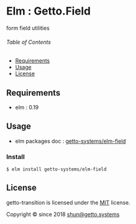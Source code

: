 # Elm : Getto.Field

form field utilities


###### Table of Contents

- [Requirements](#requirements)
- [Usage](#usage)
- [License](#license)

## Requirements

- elm : 0.19


## Usage

- elm packages doc : [getto-systems/elm-field](https://package.elm-lang.org/packages/getto-systems/elm-field/latest/)

### Install

```
$ elm install getto-systems/elm-field
```


## License

getto-transition is licensed under the [MIT](LICENSE) license.

Copyright &copy; since 2018 shun@getto.systems

